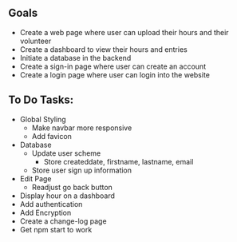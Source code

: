## Goals
* Create a web page where user can upload their hours and their volunteer
* Create a dashboard to view their hours and entries
* Initiate a database in the backend
* Create a sign-in page where user can create an account
* Create a login page where user can login into the website

## To Do Tasks:
* Global Styling
  * Make navbar more responsive
  * Add favicon
* Database
  * Update user scheme
    * Store createddate, firstname, lastname, email
  * Store user sign up information
* Edit Page
  * Readjust go back button
* Display hour on a dashboard
* Add authentication
* Add Encryption
* Create a change-log page
* Get npm start to work